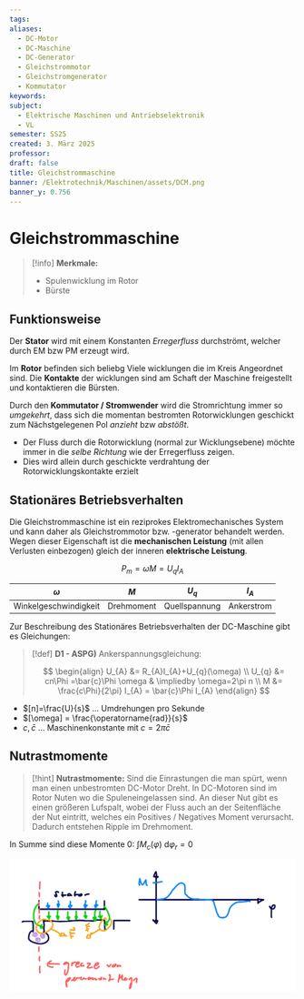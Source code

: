 ```yaml
---
tags: 
aliases:
  - DC-Motor
  - DC-Maschine
  - DC-Generator
  - Gleichstrommotor
  - Gleichstromgenerator
  - Kommutator
keywords: 
subject:
  - Elektrische Maschinen und Antriebselektronik
  - VL
semester: SS25
created: 3. März 2025
professor: 
draft: false
title: Gleichstrommaschine
banner: /Elektrotechnik/Maschinen/assets/DCM.png
banner_y: 0.756
---
```

 

# Gleichstrommaschine

> [!info] **Merkmale:**
> - Spulenwicklung im Rotor
> - Bürste


## Funktionsweise

Der **Stator** wird mit einem Konstanten *Erregerfluss* durchströmt, welcher durch EM bzw PM erzeugt wird.

Im **Rotor** befinden sich beliebg Viele wicklungen die im Kreis Angeordnet sind. Die **Kontakte** der wicklungen sind am Schaft der Maschine freigestellt und kontaktieren die Bürsten.

Durch den **Kommutator / Stromwender** wird die Stromrichtung immer so *umgekehrt*, dass sich die momentan bestromten Rotorwicklungen geschickt zum Nächstgelegenen Pol *anzieht* bzw *abstößt*. 

- Der Fluss durch die Rotorwicklung (normal zur Wicklungsebene) möchte immer in die *selbe Richtung* wie der Erregerfluss zeigen.
- Dies wird allein durch geschickte verdrahtung der Rotorwicklungskontakte erzielt

## Stationäres Betriebsverhalten

Die Gleichstrommaschine ist ein reziprokes Elektromechanisches System und kann daher als Gleichstrommotor bzw. -generator behandelt werden. Wegen dieser Eigenschaft ist die **mechanischen Leistung** (mit allen Verlusten einbezogen) gleich der inneren **elektrische Leistung**.

$$ P_{m} = \omega M=U_{q}I_{A} $$

|       $\omega$        | $M$        | $U_{q}$       | $I_{A}$    |
| :-------------------: | :--------: | :-----------: | :--------: |
| Winkelgeschwindigkeit | Drehmoment | Quellspannung | Ankerstrom |

Zur Beschreibung des Stationäres Betriebsverhalten der DC-Maschine gibt es Gleichungen:

> [!def] **D1 - ASPG)** Ankerspannungsgleichung:
> 
> $$
> \begin{align}
> U_{A} &= R_{A}I_{A}+U_{q}(\omega) \\
> U_{q} &= cn\Phi =\bar{c}\Phi \omega & \impliedby \omega=2\pi n \\
> M &= \frac{c\Phi}{2\pi} I_{A} = \bar{c}\Phi I_{A}
> \end{align} 
> $$


- $[n]=\frac{U}{s}$ ... Umdrehungen pro Sekunde
- $[\omega] = \frac{\operatorname{rad}}{s}$
- $c, \bar{c}$ ... Maschinenkonstante mit $c = 2\pi \bar{c}$

## Nutrastmomente

> [!hint] **Nutrastmomente:** Sind die Einrastungen die man spürt, wenn man einen unbestromten DC-Motor Dreht.
> In DC-Motoren sind im Rotor Nuten wo die Spuleneingelassen sind. An dieser Nut gibt es einen größeren Lufspalt, wobei der Fluss auch an der Seitenfläche der Nut eintritt, welches ein Positives / Negatives Moment verursacht. Dadurch entstehen Ripple im Drehmoment. 

In Summe sind diese Momente $0$: $\int M_{c}(\varphi) \mathrm{~d}\varphi_{r}=0$

![invert_dark](assets/Nutrasten.png)